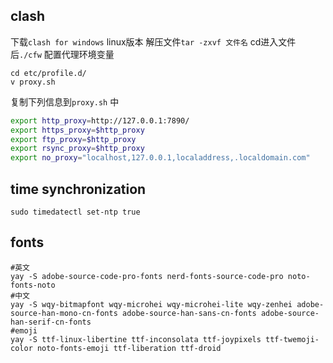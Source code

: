 ## clash
下载`clash for windows` linux版本
解压文件`tar -zxvf 文件名`
cd进入文件后`./cfw` 
配置代理环境变量
```shell
cd etc/profile.d/
v proxy.sh
```
复制下列信息到`proxy.sh` 中
```bash
export http_proxy=http://127.0.0.1:7890/
export https_proxy=$http_proxy
export ftp_proxy=$http_proxy
export rsync_proxy=$http_proxy
export no_proxy="localhost,127.0.0.1,localaddress,.localdomain.com"
```

## time synchronization
```shell
sudo timedatectl set-ntp true
```

## fonts
```shell
#英文
yay -S adobe-source-code-pro-fonts nerd-fonts-source-code-pro noto-fonts-noto
#中文
yay -S wqy-bitmapfont wqy-microhei wqy-microhei-lite wqy-zenhei adobe-source-han-mono-cn-fonts adobe-source-han-sans-cn-fonts adobe-source-han-serif-cn-fonts
#emoji
yay -S ttf-linux-libertine ttf-inconsolata ttf-joypixels ttf-twemoji-color noto-fonts-emoji ttf-liberation ttf-droid


